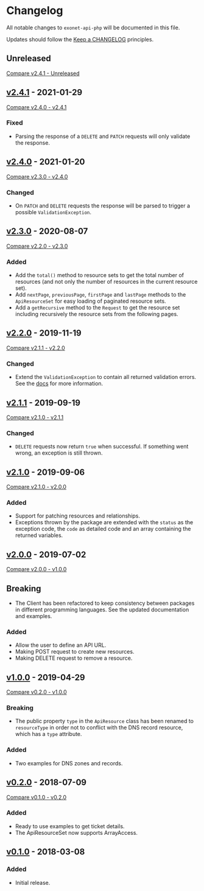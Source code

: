 # Changelog

All notable changes to `exonet-api-php` will be documented in this file.

Updates should follow the [Keep a CHANGELOG](http://keepachangelog.com/) principles.

## Unreleased
[Compare v2.4.1 - Unreleased](https://github.com/exonet/exonet-api-php/compare/v2.4.1...master)

## [v2.4.1](https://github.com/exonet/exonet-api-php/releases/tag/v2.4.1) - 2021-01-29
[Compare v2.4.0 - v2.4.1](https://github.com/exonet/exonet-api-php/compare/v2.4.0...v2.4.1)
### Fixed
- Parsing the response of a `DELETE` and `PATCH` requests will only validate the response.

## [v2.4.0](https://github.com/exonet/exonet-api-php/releases/tag/v2.4.0) - 2021-01-20
[Compare v2.3.0 - v2.4.0](https://github.com/exonet/exonet-api-php/compare/v2.3.0...v2.4.0)
### Changed
- On `PATCH` and `DELETE` requests the response will be parsed to trigger a possible `ValidationException`.

## [v2.3.0](https://github.com/exonet/exonet-api-php/releases/tag/v2.3.0) - 2020-08-07
[Compare v2.2.0 - v2.3.0](https://github.com/exonet/exonet-api-php/compare/v2.2.0...v2.3.0)
### Added
- Add the `total()` method to resource sets to get the total number of resources (and not only the number of resources in the current resource set).
- Add `nextPage`, `previousPage`, `firstPage` and `lastPage` methods to the `ApiResourceSet` for easy loading of paginated resource sets.
- Add a `getRecursive` method to the `Request` to get the resource set including recursively the resource sets from the following pages.

## [v2.2.0](https://github.com/exonet/exonet-api-php/releases/tag/v2.2.0) - 2019-11-19
[Compare v2.1.1 - v2.2.0](https://github.com/exonet/exonet-api-php/compare/v2.1.1...v2.2.0)
### Changed
- Extend the `ValidationException` to contain all returned validation errors. See the [docs](./docs/exceptions.md) for more information.

## [v2.1.1](https://github.com/exonet/exonet-api-php/releases/tag/v2.1.1) - 2019-09-19
[Compare v2.1.0 - v2.1.1](https://github.com/exonet/exonet-api-php/compare/v2.1.0...v2.1.1)
### Changed
- `DELETE` requests now return `true` when successful. If something went wrong, an exception is still thrown.

## [v2.1.0](https://github.com/exonet/exonet-api-php/releases/tag/v2.1.0) - 2019-09-06
[Compare v2.1.0 - v2.0.0](https://github.com/exonet/exonet-api-php/compare/v2.0.0...v2.1.0)
### Added
- Support for patching resources and relationships.
- Exceptions thrown by the package are extended with the `status` as the exception code, the `code` as detailed code and an array containing the returned variables.

## [v2.0.0](https://github.com/exonet/exonet-api-php/releases/tag/v2.0.0) - 2019-07-02
[Compare v2.0.0 - v1.0.0](https://github.com/exonet/exonet-api-php/compare/v1.0.0...v2.0.0)
## Breaking
- The Client has been refactored to keep consistency between packages in different programming languages. See the updated documentation and examples.

### Added
- Allow the user to define an API URL.
- Making POST request to create new resources.
- Making DELETE request to remove a resource.

## [v1.0.0](https://github.com/exonet/exonet-api-php/releases/tag/v1.0.0) - 2019-04-29
[Compare v0.2.0 - v1.0.0](https://github.com/exonet/exonet-api-php/compare/v0.2.0...v1.0.0)
### Breaking
- The public property `type` in the `ApiResource` class has been renamed to `resourceType` in order not to conflict with the DNS record resource, which has a `type` attribute.

### Added
- Two examples for DNS zones and records.

## [v0.2.0](https://github.com/exonet/exonet-api-php/releases/tag/v0.2.0) - 2018-07-09
[Compare v0.1.0 - v0.2.0](https://github.com/exonet/exonet-api-php/compare/v0.1.0...v0.2.0)
### Added
- Ready to use examples to get ticket details.
- The ApiResourceSet now supports ArrayAccess.

## [v0.1.0](https://github.com/exonet/exonet-api-php/releases/tag/v0.1.0) - 2018-03-08
### Added
- Initial release.

